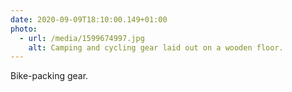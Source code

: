 ```yaml
---
date: 2020-09-09T18:10:00.149+01:00
photo:
  - url: /media/1599674997.jpg
    alt: Camping and cycling gear laid out on a wooden floor.
---
```

Bike-packing gear.
